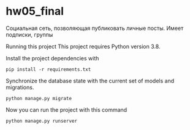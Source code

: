 # hw05_final
Социальная сеть, позволяющая публиковать личные посты. Имеет подписки, группы

Running this project
This project requires Python version 3.8.

Install the project dependencies with

`pip install -r requirements.txt`

Synchronize the database state with the current set of models and migrations.

`python manage.py migrate`

Now you can run the project with this command

`python manage.py runserver`
